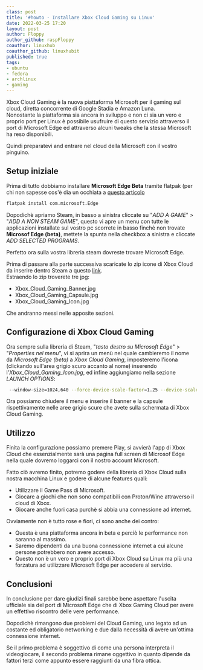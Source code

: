 ```yaml
---
class: post
title: '#howto - Installare Xbox Cloud Gaming su Linux'
date: 2022-03-25 17:20
layout: post
author: Floppy
author_github: raspFloppy
coauthor: linuxhub
coauthor_github: linuxhubit
published: true
tags:
- ubuntu
- fedora
- archlinux
- gaming
---
```


Xbox Cloud Gaming è la nuova piattaforma Microsoft per il gaming sul cloud, diretta concorrente di Google Stadia e Amazon Luna.  
Nonostante la piattaforma sia ancora in sviluppo e non ci sia un vero e proprio port per Linux è possibile usufruire di questo servizio attraverso il port di Microsoft Edge ed attraverso alcuni tweaks che la stessa Microsoft ha reso disponibili.

Quindi preparatevi and entrare nel cloud della Microsoft con il vostro pinguino.

## Setup iniziale

Prima di tutto dobbiamo installare **Microsoft Edge Beta** tramite flatpak (per chi non sapesse cos'è dia un occhiata a [questo articolo](https://linuxhub.it/articles/howto-installazione-di-flatpak-e-configurazione-di-flathub/)

```bash
flatpak install com.microsoft.Edge
```

Dopodichè apriamo Steam, in basso a sinistra cliccate su "_ADD A GAME_" > "_ADD A NON STEAM GAME_", questo vi apre un menu con tutte le applicazioni installate sul
vostro pc scorrete in basso finchè non trovate **Microsof Edge (beta)**, mettete la spunta nella checkbox a sinistra e cliccate _ADD SELECTED PROGRAMS_.  

Perfetto ora sulla vostra libreria steam dovreste trovare Microsoft Edge.

Prima di passare alla parte successiva scaricate lo zip icone di Xbox Cloud da inserire dentro Steam a questo [link](https://aka.ms/EdgeXboxDeckArt).  
Estraendo lo zip troverete tre jpg:

- Xbox_Cloud_Gaming_Banner.jpg
- Xbox_Cloud_Gaming_Capsule.jpg
- Xbox_Cloud_Gaming_Icon.jpg

Che andranno messi nelle apposite sezioni.

## Configurazione di Xbox Cloud Gaming

Ora sempre sulla libreria di Steam, "_tasto destro su Microsoft Edge_" > "_Properties nel menu_", vi si aprira un menù nel quale cambieremo il nome da _Microsoft Edge (beta)_ a _Xbox Cloud Gaming_, imposteremo l'icona (clickando sull'area grigio scuro accanto al nome) inserendo l'_Xbox_Cloud_Gaming_Icon.jpg_, ed infine aggiungiamo nella sezione _LAUNCH OPTIONS_:

```bash
 --window-size=1024,640 --force-device-scale-factor=1.25 --device-scale-factor=1.25 --kiosk "https://www.xbox.com/play"
```

Ora possiamo chiudere il menu e inserire il banner e la capsule rispettivamente nelle aree grigio scure che avete sulla schermata di Xbox Cloud Gaming.

## Utilizzo

Finita la configurazione possiamo premere Play, si avvierà l'app di Xbox Cloud che essenzialmente sarà una pagina full screen di Microsof Edge nella quale dovremo loggarci con il nostro account Microsoft.

Fatto ciò avremo finito, potremo godere della libreria di Xbox Cloud sulla nostra macchina Linux e godere di alcune features quali:

- Utilizzare il Game Pass di Microsoft.
- Giocare a giochi che non sono compatibili con Proton/Wine attraverso il cloud di Xbox.
- Giocare anche fuori casa purchè si abbia una connessione ad internet.

Ovviamente non è tutto rose e fiori, ci sono anche dei contro:

- Questa è una piattaforma ancora in beta e perciò le performance non saranno al massimo.
- Saremo dipendenti da una buona connessione internet a cui alcune persone potrebbero non avere accesso.
- Questo non è un vero e proprio port di Xbox Cloud su Linux ma più una forzatura ad utilizzare Microsoft Edge per accedere al servizio.

## Conclusioni

In conclusione per dare giudizi finali sarebbe bene aspettare l'uscita ufficiale sia del port di Microsoft Edge che di Xbox Gaming Cloud per avere un effettivo riscontro delle vere performance.

Dopodichè rimangono due problemi del Cloud Gaming, uno legato ad un costante ed obligatorio networking e due dalla necessità di avere un'ottima connessione internet.

Se il primo problema è soggettivo di come una persona interpreta il videogiocare, il secondo problema rimane oggettivo in quanto dipende da fattori terzi come appunto essere raggiunti da una fibra ottica.
